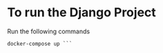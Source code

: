 # To run the Django Project

Run the following commands 
```docker-compose build 
docker-compose up ```
